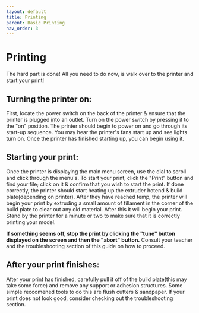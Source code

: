 ```yaml
---
layout: default
title: Printing
parent: Basic Printing
nav_order: 3
---
```


# Printing

The hard part is done! All you need to do now, is walk over to the printer and start your print!

## Turning the printer on:

First, locate the power switch on the back of the printer & ensure that the printer is plugged into an outlet. Turn on the power switch by pressing it to the "on" position. The printer should begin to power on and go through its start-up sequence. You may hear the printer's fans start up and see lights turn on. Once the printer has finished starting up, you can begin using it.  

## Starting your print:

Once the printer is displaying the main menu screen, use the dial to scroll and click through the menu's. To start your print, click the "Print" button and find your file; click on it & confirm that you wish to start the print. If done correctly, the printer should start heating up the extruder hotend & build plate(depending on printer). After they have reached temp, the printer will begin your print by extruding a small amount of fillament in the corner of the build plate to clear out any old material. After this it will begin your print. Stand by the printer for a minute or two to make sure that it is correctly printing your model. 

**If something seems off, stop the print by clicking the "tune" button displayed on the screen and then the "abort" button.** Consult your teacher and the troubleshooting section of this guide on how to proceed.

## After your print finishes:

After your print has finished, carefully pull it off of the build plate(this may take some force) and remove any support or adhesion structures. Some simple reccomened tools to do this are flush cutters & sandpaper. If your print does not look good, consider checking out the troubleshooting section.
